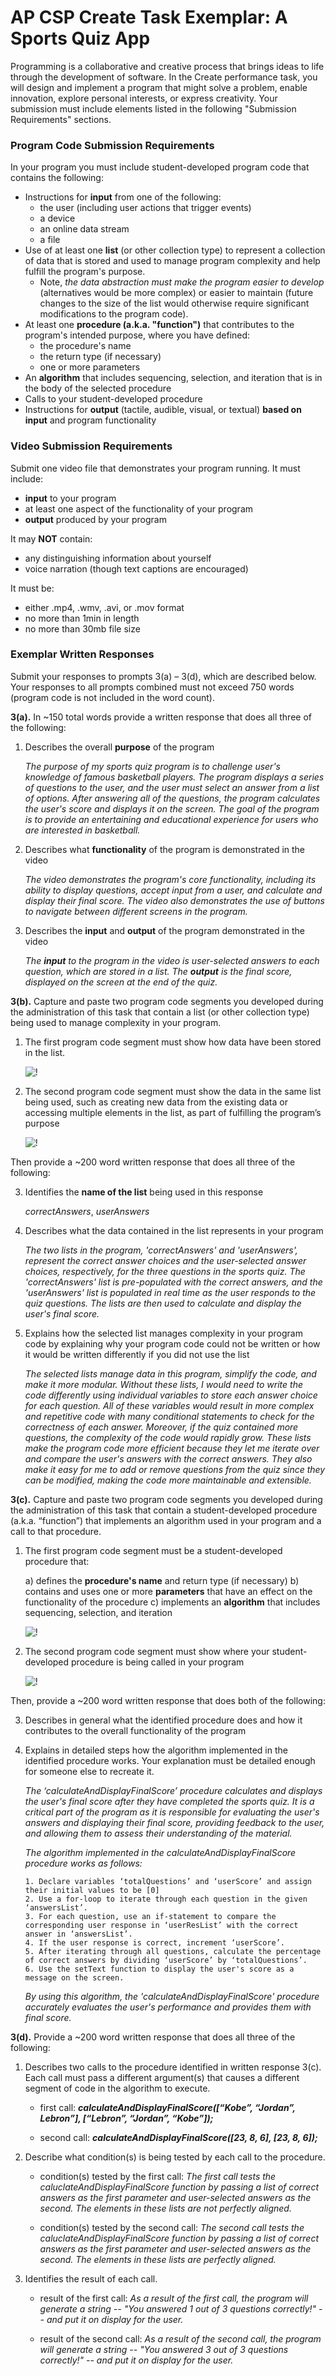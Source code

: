 # AP CSP Create Task Exemplar: A Sports Quiz App

Programming is a collaborative and creative process that brings ideas to life through the development of software. In the Create performance task, you will design and implement a program that might solve a problem, enable innovation, explore personal interests, or express creativity. Your submission must include elements listed in the following "Submission Requirements" sections.

### Program Code Submission Requirements

In your program you must include student-developed program code that contains the following:

- Instructions for **input** from one of the following:
  - the user (including user actions that trigger events)
  - a device
  - an online data stream
  - a file
- Use of at least one **list** (or other collection type) to represent a collection of data that is stored and used to manage program complexity and help fulfill the program's purpose.
  - Note, _the data abstraction must make the program easier to develop_ (alternatives would be more complex) or easier to maintain (future changes to the size of the list would otherwise require significant modifications to the program code).
- At least one **procedure (a.k.a. "function")** that contributes to the program's intended purpose, where you have defined:
  - the procedure's name
  - the return type (if necessary)
  - one or more parameters
- An **algorithm** that includes sequencing, selection, and iteration that is in the body of the selected procedure
- Calls to your student-developed procedure
- Instructions for **output** (tactile, audible, visual, or textual) **based on input** and program functionality

### Video Submission Requirements

Submit one video file that demonstrates your program running. It must include:

- **input** to your program
- at least one aspect of the functionality of your program
- **output** produced by your program

It may **NOT** contain:

- any distinguishing information about yourself
- voice narration (though text captions are encouraged)

It must be:

- either .mp4, .wmv, .avi, or .mov format
- no more than 1min in length
- no more than 30mb file size

### Exemplar Written Responses

Submit your responses to prompts 3(a) – 3(d), which are described below. Your responses to all prompts combined must not exceed 750 words (program code is not included in the word count).

**3(a).** In ~150 total words provide a written response that does all three of the following:

1. Describes the overall **purpose** of the program

   _The purpose of my sports quiz program is to challenge user's knowledge of famous basketball players. The program displays a series of questions to the user, and the user must select an answer from a list of options. After answering all of the questions, the program calculates the user's score and displays it on the screen. The goal of the program is to provide an entertaining and educational experience for users who are interested in basketball._

2. Describes what **functionality** of the program is demonstrated in the video

   _The video demonstrates the program's core functionality, including its ability to display questions, accept input from a user, and calculate and display their final score. The video also demonstrates the use of buttons to navigate between different screens in the program._

3. Describes the **input** and **output** of the program demonstrated in the video

   _The **input** to the program in the video is user-selected answers to each question, which are stored in a list. The **output** is the final score, displayed on the screen at the end of the quiz._

**3(b).** Capture and paste two program code segments you developed during the administration of this task that contain a list (or other collection type) being used to manage complexity in your program.

1. The first program code segment must show how data have been stored in the list.

   ![!](./images/csp-sports-quiz-3b-1-screenshot.png)

2. The second program code segment must show the data in the same list being used, such as creating new data from the existing data or accessing multiple elements in the list, as part of fulfilling the program’s purpose

   ![!](./images/csp-sports-quiz-3b-2-screenshot.png)

Then provide a ~200 word written response that does all three of the following:

3. Identifies the **name of the list** being used in this response

   _correctAnswers_, _userAnswers_

4. Describes what the data contained in the list represents in your program

   _The two lists in the program, 'correctAnswers' and 'userAnswers', represent the correct answer choices and the user-selected answer choices, respectively, for the three questions in the sports quiz. The 'correctAnswers' list is pre-populated with the correct answers, and the 'userAnswers' list is populated in real time as the user responds to the quiz questions. The lists are then used to calculate and display the user's final score._

5. Explains how the selected list manages complexity in your program code by explaining why your program code could not be written or how it would be written differently if you did not use the list

   _The selected lists manage data in this program, simplify the code, and make it more modular. Without these lists, I would need to write the code differently using individual variables to store each answer choice for each question. All of these variables would result in more complex and repetitive code with many conditional statements to check for the correctness of each answer. Moreover, if the quiz contained more questions, the complexity of the code would rapidly grow. These lists make the program code more efficient because they let me iterate over and compare the user's answers with the correct answers. They also make it easy for me to add or remove questions from the quiz since they can be modified, making the code more maintainable and extensible._

**3(c).** Capture and paste two program code segments you developed during the administration of this task that contain a student-developed procedure (a.k.a. “function”) that implements an algorithm used in your program and a call to that procedure.

1. The first program code segment must be a student-developed procedure that:

   a) defines the **procedure's name** and return type (if necessary)
   b) contains and uses one or more **parameters** that have an effect on the functionality of the procedure
   c) implements an **algorithm** that includes sequencing, selection, and iteration

   ![!](./images/csp-sports-quiz-3c-1-screenshot.png)

2. The second program code segment must show where your student-developed procedure is being called in your program

   ![!](./images/csp-sports-quiz-3c-2-screenshot.png)

Then, provide a ~200 word written response that does both of the following:

3.  Describes in general what the identified procedure does and how it contributes to the overall functionality of the program
4.  Explains in detailed steps how the algorithm implemented in the identified procedure works. Your explanation must be detailed enough for someone else to recreate it.

    _The ‘calculateAndDisplayFinalScore’ procedure calculates and displays the user's final score after they have completed the sports quiz. It is a critical part of the program as it is responsible for evaluating the user's answers and displaying their final score, providing feedback to the user, and allowing them to assess their understanding of the material._

    _The algorithm implemented in the calculateAndDisplayFinalScore procedure works as follows:_

        1. Declare variables ‘totalQuestions’ and ‘userScore’ and assign their initial values to be [0]
        2. Use a for-loop to iterate through each question in the given ‘answersList’.
        3. For each question, use an if-statement to compare the corresponding user response in ‘userResList’ with the correct answer in ‘answersList’.
        4. If the user response is correct, increment ‘userScore’.
        5. After iterating through all questions, calculate the percentage of correct answers by dividing ‘userScore’ by ‘totalQuestions’.
        6. Use the setText function to display the user's score as a message on the screen.

    _By using this algorithm, the 'calculateAndDisplayFinalScore' procedure accurately evaluates the user's performance and provides them with final score._

**3(d).** Provide a ~200 word written response that does all three of the following:

1. Describes two calls to the procedure identified in written response 3(c). Each call must pass a different argument(s) that causes a different segment of code in the algorithm to execute.

   - first call: **_calculateAndDisplayFinalScore([“Kobe”, “Jordan”, Lebron”], [“Lebron”, “Jordan”, “Kobe”]);_**

   - second call: **_calculateAndDisplayFinalScore([23, 8, 6], [23, 8, 6]);_**

2. Describe what condition(s) is being tested by each call to the procedure.

   - condition(s) tested by the first call: _The first call tests the caluclateAndDisplayFinalScore function by passing a list of correct answers as the first parameter and user-selected answers as the second. The elements in these lists are not perfectly aligned._

   - condition(s) tested by the second call: _The second call tests the caluclateAndDisplayFinalScore function by passing a list of correct answers as the first parameter and user-selected answers as the second. The elements in these lists are perfectly aligned._

3. Identifies the result of each call.

   - result of the first call: _As a result of the first call, the program will generate a string -- "You answered 1 out of 3 questions correctly!" -- and put it on display for the user._

   - result of the second call: _As a result of the second call, the program will generate a string -- "You answered 3 out of 3 questions correctly!" -- and put it on display for the user._
